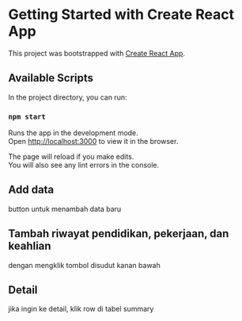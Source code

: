 # Getting Started with Create React App

This project was bootstrapped with [Create React App](https://github.com/facebook/create-react-app).

## Available Scripts

In the project directory, you can run:

### `npm start`

Runs the app in the development mode.\
Open [http://localhost:3000](http://localhost:3000) to view it in the browser.

The page will reload if you make edits.\
You will also see any lint errors in the console.

## Add data
button untuk menambah data baru

## Tambah riwayat pendidikan, pekerjaan, dan keahlian
dengan mengklik tombol disudut kanan bawah

## Detail
jika ingin ke detail, klik row di tabel summary
